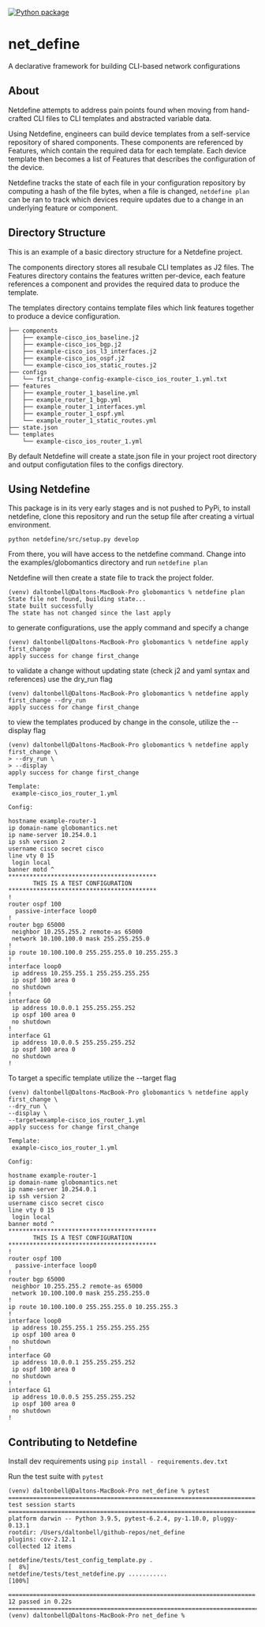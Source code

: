 [![Python package](https://github.com/dm-bell-networking/net_define/actions/workflows/python-package.yml/badge.svg)](https://github.com/dm-bell-networking/net_define/actions/workflows/python-package.yml)
# net_define
A declarative framework for building CLI-based network configurations

## About
Netdefine attempts to address pain points found when moving from hand-crafted CLI files to CLI templates and abstracted variable data. 

Using Netdefine, engineers can build device templates from a self-service repository of shared components. 
These components are referenced by Features, which contain the required data for each template. Each device template then becomes a list of Features that describes the configuration of the device. 

Netdefine tracks the state of each file in your configuration repository by computing a hash of the file bytes, when a file is changed, `netdefine plan` can be ran to track which devices require updates due to a change in an underlying feature or component. 

## Directory Structure
This is an example of a basic directory structure for a Netdefine project. 

The components directory stores all resubale CLI templates as J2 files. 
The Features directory contains the features written per-device, each feature references a component and provides the required data to produce the template.

The templates directory contains template files which link features together to produce a device configuration. 

```
├── components
│   ├── example-cisco_ios_baseline.j2
│   ├── example-cisco_ios_bgp.j2
│   ├── example-cisco_ios_l3_interfaces.j2
│   ├── example-cisco_ios_ospf.j2
│   └── example-cisco_ios_static_routes.j2
├── configs
│   └── first_change-config-example-cisco_ios_router_1.yml.txt
├── features
│   ├── example_router_1_baseline.yml
│   ├── example_router_1_bgp.yml
│   ├── example_router_1_interfaces.yml
│   ├── example_router_1_ospf.yml
│   └── example_router_1_static_routes.yml
├── state.json
└── templates
    └── example-cisco_ios_router_1.yml
```
By default Netdefine will create a state.json file in your project root directory and output configutation files to the configs directory. 

## Using Netdefine 
This package is in its very early stages and is not pushed to PyPi, to install netdefine, clone this repository and run the setup file after creating a virtual environment.

`python netdefine/src/setup.py develop`

From there, you will have access to the netdefine command. Change into the examples/globomantics directory and run `netdefine plan`

Netdefine will then create a state file to track the project folder.
```
(venv) daltonbell@Daltons-MacBook-Pro globomantics % netdefine plan
State file not found, building state...
state built successfully
The state has not changed since the last apply
```


to generate configurations, use the apply command and specify a change 
```
(venv) daltonbell@Daltons-MacBook-Pro globomantics % netdefine apply first_change
apply success for change first_change
```


to validate a change without updating state (check j2 and yaml syntax and references) use the dry_run flag
```commandline
(venv) daltonbell@Daltons-MacBook-Pro globomantics % netdefine apply first_change --dry_run
apply success for change first_change

```


to view the templates produced by change in the console, utilize the --display flag
```commandline
(venv) daltonbell@Daltons-MacBook-Pro globomantics % netdefine apply first_change \        
> --dry_run \
> --display
apply success for change first_change

Template: 
 example-cisco_ios_router_1.yml 

Config: 

hostname example-router-1
ip domain-name globomantics.net
ip name-server 10.254.0.1
ip ssh version 2
username cisco secret cisco
line vty 0 15
 login local
banner motd ^
******************************************
       THIS IS A TEST CONFIGURATION
******************************************
!
router ospf 100
  passive-interface loop0
!
router bgp 65000
 neighbor 10.255.255.2 remote-as 65000
 network 10.100.100.0 mask 255.255.255.0
!
ip route 10.100.100.0 255.255.255.0 10.255.255.3
!
interface loop0
 ip address 10.255.255.1 255.255.255.255
 ip ospf 100 area 0
 no shutdown
!
interface G0
 ip address 10.0.0.1 255.255.255.252
 ip ospf 100 area 0
 no shutdown
!
interface G1
 ip address 10.0.0.5 255.255.255.252
 ip ospf 100 area 0
 no shutdown
!
```


To target a specific template utilize the --target flag
```commandline
(venv) daltonbell@Daltons-MacBook-Pro globomantics % netdefine apply first_change \
--dry_run \
--display \
--target=example-cisco_ios_router_1.yml
apply success for change first_change

Template: 
 example-cisco_ios_router_1.yml 

Config: 

hostname example-router-1
ip domain-name globomantics.net
ip name-server 10.254.0.1
ip ssh version 2
username cisco secret cisco
line vty 0 15
 login local
banner motd ^
******************************************
       THIS IS A TEST CONFIGURATION
******************************************
!
router ospf 100
  passive-interface loop0
!
router bgp 65000
 neighbor 10.255.255.2 remote-as 65000
 network 10.100.100.0 mask 255.255.255.0
!
ip route 10.100.100.0 255.255.255.0 10.255.255.3
!
interface loop0
 ip address 10.255.255.1 255.255.255.255
 ip ospf 100 area 0
 no shutdown
!
interface G0
 ip address 10.0.0.1 255.255.255.252
 ip ospf 100 area 0
 no shutdown
!
interface G1
 ip address 10.0.0.5 255.255.255.252
 ip ospf 100 area 0
 no shutdown
!
```

## Contributing to Netdefine

Install dev requirements using `pip install - requirements.dev.txt`

Run the test suite with `pytest`

```commandline
(venv) daltonbell@Daltons-MacBook-Pro net_define % pytest                                   
====================================================================== test session starts ======================================================================
platform darwin -- Python 3.9.5, pytest-6.2.4, py-1.10.0, pluggy-0.13.1
rootdir: /Users/daltonbell/github-repos/net_define
plugins: cov-2.12.1
collected 12 items                                                                                                                                              

netdefine/tests/test_config_template.py .                                                                                                                 [  8%]
netdefine/tests/test_netdefine.py ...........                                                                                                             [100%]

====================================================================== 12 passed in 0.22s =======================================================================
(venv) daltonbell@Daltons-MacBook-Pro net_define % 

```
